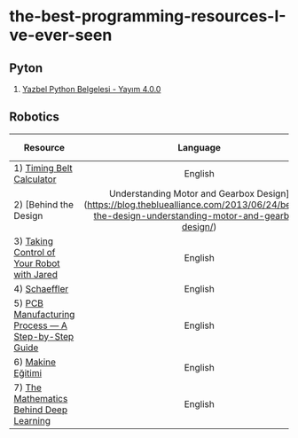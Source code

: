 # the-best-programming-resources-I-ve-ever-seen

## **Pyton**
1) [Yazbel Python Belgelesi - Yayım 4.0.0](https://python-istihza.yazbel.com/YazbelPythonProgramlamaDiliBelgeleri.pdf)


## **Robotics**

| Resource                                                                                                                                                                | Language | What's it? |
| -------------                                                                                                                                                           |:-------------:| -----|
1) [Timing Belt Calculator](https://www.bbman.com/belt-length-calculator/)                                                                                                |English   | -----|
2) [Behind the Design | Understanding Motor and Gearbox Design](https://blog.thebluealliance.com/2013/06/24/behind-the-design-understanding-motor-and-gearbox-design/)    |English   | -----|
3) [Taking Control of Your Robot with Jared](https://www.team254.com/documents/control/)                                                                                  |English   | -----|
4) [Schaeffler](https://medias.schaeffler.de)                                                                                                                             |English   | -----|
5) [PCB Manufacturing Process — A Step-by-Step Guide](https://www.pcbcart.com/article/content/PCB-manufacturing-process.html)                                             |English   | -----|
6) [Makine Eğitimi](https://www.makinaegitimi.com/)                                                                                                                       |English   | -----|
7) [The Mathematics Behind Deep Learning](https://towardsdatascience.com/the-mathematics-behind-deep-learning-f6c35a0fe077)                                               |English   | -----|
